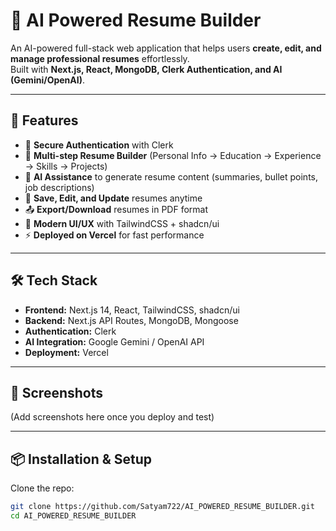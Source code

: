 # 📝 AI Powered Resume Builder

An AI-powered full-stack web application that helps users **create, edit, and manage professional resumes** effortlessly.  
Built with **Next.js, React, MongoDB, Clerk Authentication, and AI (Gemini/OpenAI)**.

---

## 🚀 Features

- 🔐 **Secure Authentication** with Clerk  
- 📝 **Multi-step Resume Builder** (Personal Info → Education → Experience → Skills → Projects)  
- 🤖 **AI Assistance** to generate resume content (summaries, bullet points, job descriptions)  
- 📂 **Save, Edit, and Update** resumes anytime  
- 📤 **Export/Download** resumes in PDF format  
- 🎨 **Modern UI/UX** with TailwindCSS + shadcn/ui  
- ⚡ **Deployed on Vercel** for fast performance  

---

## 🛠️ Tech Stack

- **Frontend:** Next.js 14, React, TailwindCSS, shadcn/ui  
- **Backend:** Next.js API Routes, MongoDB, Mongoose  
- **Authentication:** Clerk  
- **AI Integration:** Google Gemini / OpenAI API  
- **Deployment:** Vercel  

---

## 📸 Screenshots

(Add screenshots here once you deploy and test)

---

## 📦 Installation & Setup

Clone the repo:

```bash
git clone https://github.com/Satyam722/AI_POWERED_RESUME_BUILDER.git
cd AI_POWERED_RESUME_BUILDER
